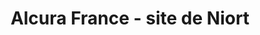---
title: "Alcura France - site de Niort"
url: /chauray/alcura-france-site-de-niort/
shop: approvisionnement médical
---